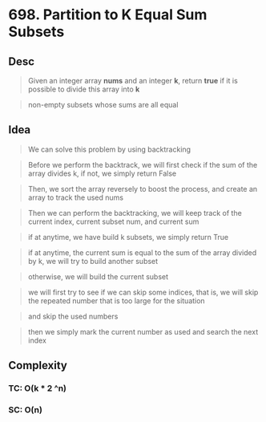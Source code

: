 # 698. Partition to K Equal Sum Subsets

## Desc

> Given an integer array **nums** and an integer **k**, return **true** if it is possible to divide this array into **k**

> non-empty subsets whose sums are all equal

## Idea

> We can solve this problem by using backtracking

> Before we perform the backtrack, we will first check if the sum of the array divides k, if not, we simply return False

> Then, we sort the array reversely to boost the process, and create an array to track the used nums

> Then we can perform the backtracking, we will keep track of the current index, current subset num, and current sum

> if at anytime, we have build k subsets, we simply return True

> if at anytime, the current sum is equal to the sum of the array divided by k, we will try to build another subset

> otherwise, we will build the current subset

> we will first try to see if we can skip some indices, that is, we will skip the repeated number that is too large for the situation

> and skip the used numbers

> then we simply mark the current number as used and search the next index

## Complexity

### TC: O(k * 2 ^n)
### SC: O(n)